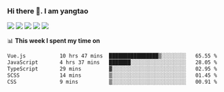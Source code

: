 ### Hi there 👋. I am yangtao 

<!-- **runtu666/runtu666** is a ✨ _special_ ✨ repository because its `README.md` (this file) appears on your GitHub profile. -->

![](https://github-profile-summary-cards.vercel.app/api/cards/profile-details?username=runtu666&theme=github)
![](https://github-profile-summary-cards.vercel.app/api/cards/repos-per-language?username=runtu666&theme=github)
![](https://github-profile-summary-cards.vercel.app/api/cards/most-commit-language?username=runtu666&theme=github)
![](https://github-profile-summary-cards.vercel.app/api/cards/stats?&username=runtu666&theme=github)
![](https://github-profile-summary-cards.vercel.app/api/cards/productive-time?username=runtu666&theme=github)

📊 **This week I spent my time on**
<!--START_SECTION:waka-->

```txt
Vue.js           10 hrs 47 mins  ████████████████▒░░░░░░░░   65.55 %
JavaScript       4 hrs 37 mins   ███████░░░░░░░░░░░░░░░░░░   28.05 %
TypeScript       29 mins         ▓░░░░░░░░░░░░░░░░░░░░░░░░   02.95 %
SCSS             14 mins         ▒░░░░░░░░░░░░░░░░░░░░░░░░   01.45 %
CSS              9 mins          ▒░░░░░░░░░░░░░░░░░░░░░░░░   00.91 %
```

<!--END_SECTION:waka-->


[comment]: <> (Here are some ideas to get you started:)

[comment]: <> (- 🔭 I’m currently working on tal)

[comment]: <> (- 🌱 I’m currently learning devops)

[comment]: <> (- 👯 I’m looking to collaborate on ...)

[comment]: <> (- 🤔 I’m looking for help with ...)

[comment]: <> (- 💬 Ask me about ...)

[comment]: <> (- 📫 How to reach me: ...)

[comment]: <> (- 😄 Pronouns: ...)

[comment]: <> (- ⚡ Fun fact: ...)
